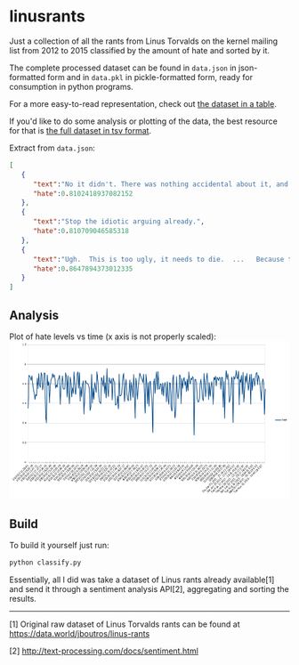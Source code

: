 # linusrants
Just a collection of all the rants from Linus Torvalds on the kernel mailing list from 2012 to 2015 classified by the amount of hate and sorted by it.

The complete processed dataset can be found in `data.json` in json-formatted form and in `data.pkl` in pickle-formatted form, ready for consumption in python programs.

For a more easy-to-read representation, check out [the dataset in a table](table.md).

If you'd like to do some analysis or plotting of the data, the best resource for that is [the full dataset in tsv format](rants.tsv).

Extract from `data.json`:
```json
[  
   {  
      "text":"No it didn't. There was nothing accidental about it, and it doesn't even change it the way you claim.... Your explanation makes no sense for _another_ reason.... ... So tell us more about those actual problems, because your patch and explanation is clearly wrong. ... So this whole thing makes no sense what-so-ever.",
      "hate":0.8102418937082152
   },
   {  
      "text":"Stop the idiotic arguing already.",
      "hate":0.810709046585318
   },
   {  
      "text":"Ugh.  This is too ugly, it needs to die.  ...   Because this is unreadable.",
      "hate":0.8647894373012335
   }
]
```

## Analysis
Plot of hate levels vs time (x axis is not properly scaled):
![](linushate.png)

## Build
To build it yourself just run:
```bash
python classify.py
```
Essentially, all I did was take a dataset of Linus rants already available[1] and send it through a sentiment analysis API[2], aggregating and sorting the results.

---

[1] Original raw dataset of Linus Torvalds rants can be found at https://data.world/jboutros/linus-rants

[2] http://text-processing.com/docs/sentiment.html
